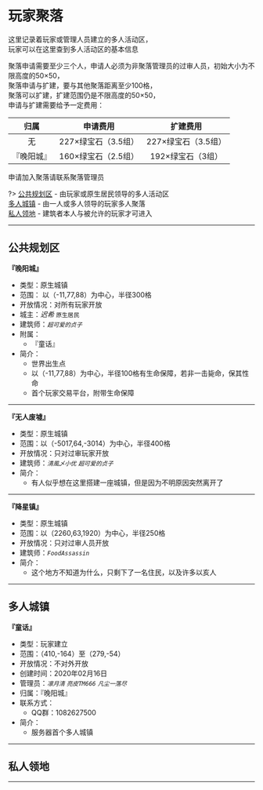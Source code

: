 # 玩家聚落

这里记录着玩家或管理人员建立的多人活动区，  
玩家可以在这里查到多人活动区的基本信息

聚落申请需要至少三个人，申请人必须为非聚落管理员的过审人员，初始大小为不限高度的50×50，  
聚落申请与扩建，要与其他聚落距离至少100格，  
聚落可以扩建，扩建范围仍是不限高度的50×50，  
申请与扩建需要给予一定费用：

|归属|申请费用|扩建费用|
|:-:|:-:|:-:|
|无|227×绿宝石（3.5组）|227×绿宝石（3.5组）|
|『晚阳城』|160×绿宝石（2.5组）|192×绿宝石（3组）|

申请加入聚落请联系聚落管理员

?> [公共规划区](world/MS1/ld.md#公共规划区) - 由玩家或原生居民领导的多人活动区  
[多人城镇](world/MS1/ld.md#多人城镇) - 由一人或多人领导的玩家多人聚落  
[私人领地](world/MS1/ld.md#私人领地) - 建筑者本人与被允许的玩家才可进入

* * *

## 公共规划区

**『晚阳城』**

* 类型：原生城镇
* 范围： 以（-11,77,88）为中心，半径300格
* 开放情况：对所有玩家开放
* 城主：*迟希* `原生居民`
* 建筑师：*`超可爱的贞子`*
* 附属：
  * 『童话』
* 简介：
  * 世界出生点
  * 以（-11,77,88）为中心，半径100格有生命保障，若非一击毙命，保其性命
  * 首个玩家交易平台，附带生命保障

* * *

**『无人废墟』**

* 类型：原生城镇
* 范围：以（-5017,64,-3014）为中心，半径400格
* 开放情况：只对过审玩家开放
* 建筑师：*`清風乄小优`* *`超可爱的贞子`* 
* 简介：
  * 有人似乎想在这里搭建一座城镇，但是因为不明原因突然离开了

* * *

**『降星镇』**

* 类型：原生城镇
* 范围：以（2260,63,1920）为中心，半径250格
* 开放情况：只对过审人员开放
* 建筑师：*`FoodAssassin`*
* 简介：
  * 这个地方不知道为什么，只剩下了一名住民，以及许多以亥人

* * *

## 多人城镇

**『童话』**

* 类型：玩家建立
* 范围：（410,-164）至（279,-54）
* 开放情况：不对外开放
* 创建时间：2020年02月16日
* 管理员：*`凛月清`* *`亮皮TM666`* *`凡尘一落尽`*
* 归属：『晚阳城』
* 联系方式：
  * QQ群：1082627500
* 简介：
  * 服务器首个多人城镇

* * *

## 私人领地

* * *
